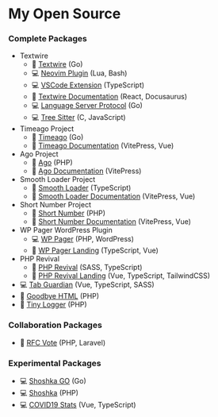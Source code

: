 # My Open Source

### Complete Packages
- Textwire
  - 🐳 [Textwire](https://github.com/textwire/textwire) (Go)
  - 💻 [Neovim Plugin](https://github.com/textwire/textwire.nvim) (Lua, Bash)
  - 💻 [VSCode Extension](https://github.com/textwire/vscode-textwire) (TypeScript)
  - 🐳 [Textwire Documentation](https://github.com/textwire/textwire.github.io) (React, Docusaurus)
  - 💻 [Language Server Protocol](https://github.com/textwire/lsp) (Go)
  - 💻 [Tree Sitter](https://github.com/textwire/tree-sitter-textwire) (C, JavaScript)
- Timeago Project
  - 🐳 [Timeago](https://github.com/SerhiiCho/timeago) (Go)
  - 🐳 [Timeago Documentation](https://github.com/time-ago/time-ago.github.io) (VitePress, Vue)
- Ago Project
  - 🐳 [Ago](https://github.com/php-ago/ago) (PHP)
  - 🐳 [Ago Documentation](https://github.com/php-ago/php-ago.github.io) (VitePress)
- Smooth Loader Project
  - 🐳 [Smooth Loader](https://github.com/smooth-loader/smooth-loader) (TypeScript)
  - 🐳 [Smooth Loader Documentation](https://github.com/smooth-loader/smooth-loader.github.io) (VitePress, Vue)
- Short Number Project
  - 🐳 [Short Number](https://github.com/short-number/short-number) (PHP)
  - 🐳 [Short Number Documentation](https://github.com/short-number/short-number.github.io) (VitePress, Vue)
- WP Pager WordPress Plugin
  - 💻 [WP Pager](https://github.com/wp-pager/wp-pager) (PHP, WordPress)
  - 🐳 [WP Pager Landing](https://github.com/wp-pager/wp-pager.github.io) (TypeScript, Vue)
- PHP Revival
  - 🐳 [PHP Revival](https://github.com/php-revival/php-revival) (SASS, TypeScript)
  - 🐳 [PHP Revival Landing](https://github.com/php-revival/php-revival.github.io) (Vue, TypeScript, TailwindCSS)
- 💻 [Tab Guardian](https://github.com/tab-guardian/tab-guardian) (Vue, TypeScript, SASS)
- 🐳 [Goodbye HTML](https://github.com/goodbye-html/goodbye-html) (PHP)
- 🐳 [Tiny Logger](https://github.com/tiny-logger/tiny-logger) (PHP)

### Collaboration Packages
- 🐳 [RFC Vote](https://github.com/brendt/rfc-vote) (PHP, Laravel)

### Experimental Packages
- 💻 [Shoshka GO](https://github.com/SerhiiCho/shoshka-go) (Go)
- 💻 [Shoshka](https://github.com/SerhiiCho/shoshka) (PHP)
- 💻 [COVID19 Stats](https://github.com/SerhiiCho/covid19-stats) (Vue, TypeScript)
